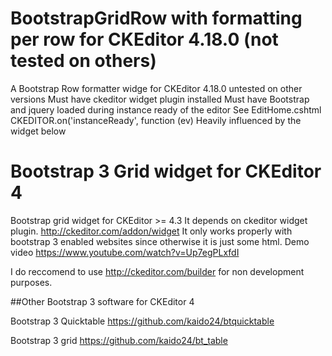 # BootstrapGridRow with formatting per row for CKEditor 4.18.0  (not tested on others)
A Bootstrap Row formatter widge for CKEditor 4.18.0  untested on other versions
Must have ckeditor widget plugin installed
Must have Bootstrap and jquery loaded during instance ready of the editor   See EditHome.cshtml
	CKEDITOR.on('instanceReady', function (ev)
Heavily influenced by the widget below

# Bootstrap 3 Grid widget for CKEditor 4
Bootstrap grid widget for CKEditor >= 4.3
It depends on ckeditor widget plugin. http://ckeditor.com/addon/widget
It only works properly with bootstrap 3 enabled websites since otherwise it is just some html.
Demo video https://www.youtube.com/watch?v=Up7egPLxfdI

I do reccomend to use http://ckeditor.com/builder for non development purposes.

##Other Bootstrap 3 software for CKEditor 4

Bootstrap 3 Quicktable https://github.com/kaido24/btquicktable

Bootstrap 3 grid https://github.com/kaido24/bt_table
